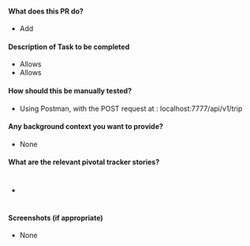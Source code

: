#### What does this PR do?
  - Add 

#### Description of Task to be completed
  - Allows 
  - Allows 

#### How should this be manually tested?
  - Using Postman, with the POST request at : localhost:7777/api/v1/trip

#### Any background context you want to provide?
  - None
#### What are the relevant pivotal tracker stories?
   -  #
#### Screenshots (if appropriate)
  - None
